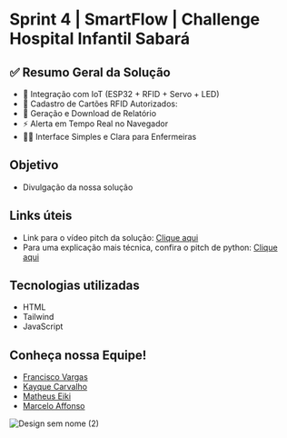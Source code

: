 # Sprint 4 | SmartFlow | Challenge Hospital Infantil Sabará

## ✅ Resumo Geral da Solução

- 🔗 Integração com IoT (ESP32 + RFID + Servo + LED)
- 🧠 Cadastro de Cartões RFID Autorizados:
- 📄 Geração e Download de Relatório
- ⚡ Alerta em Tempo Real no Navegador
- 🧑‍⚕️ Interface Simples e Clara para Enfermeiras

## Objetivo
- Divulgação da nossa solução

## Links úteis
- Link para o vídeo pitch da solução: <a href="">Clique aqui</a>
- Para uma explicação mais técnica, confira o pitch de python: <a href="https://www.youtube.com/watch?v=0GjBcsHMnXQ">Clique aqui</a>

## Tecnologias utilizadas
- HTML
- Tailwind
- JavaScript

## Conheça nossa Equipe!
- [Francisco Vargas](https://github.com/Franciscov25)
- [Kayque Carvalho](https://github.com/Kay-Carv)
- [Matheus Eiki](https://github.com/Matheus-Eiki)
- [Marcelo Affonso](https://github.com/tenebres-cpu)

![Design sem nome (2)](https://github.com/user-attachments/assets/b9c18376-a90e-4d79-8b71-036ff3f51e45)

